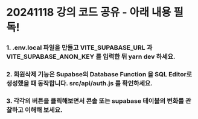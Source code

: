 # 20241118 강의 코드 공유 - 아래 내용 필독!

### 1. .env.local 파일을 만들고 VITE_SUPABASE_URL 과 VITE_SUPABASE_ANON_KEY 를 입력한 뒤 yarn dev 하세요.

### 2. 회원삭제 기능은 Supabse의 Database Function 을 SQL Editor로 생성했을 때 동작합니다. src/api/auth.js 를 확인하세요.

### 3. 각각의 버튼을 클릭해보면서 콘솔 또는 supabase 테이블의 변화를 관찰하고 이해해 보세요.
